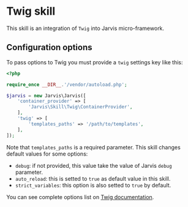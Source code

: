 # Twig skill

This skill is an integration of `Twig` into Jarvis micro-framework.

## Configuration options

To pass options to Twig you must provide a `twig` settings key like this:

```php
<?php

require_once __DIR__.'/vendor/autoload.php';

$jarvis = new Jarvis\Jarvis([
    'container_provider' => [
        'Jarvis\Skill\Twig\ContainerProvider',
    ],
    'twig' => [
        'templates_paths' => '/path/to/templates',
    ],
]);
```

Note that `templates_paths` is a required parameter. This skill changes default values for some options:

- `debug`: if not provided, this value take the value of Jarvis `debug` parameter.
- `auto_reload`: this is setted to `true` as default value in this skill.
- `strict_variables`: this option is also setted to `true` by default.

You can see complete options list on [Twig documentation](http://twig.sensiolabs.org/doc/api.html#environment-options).
